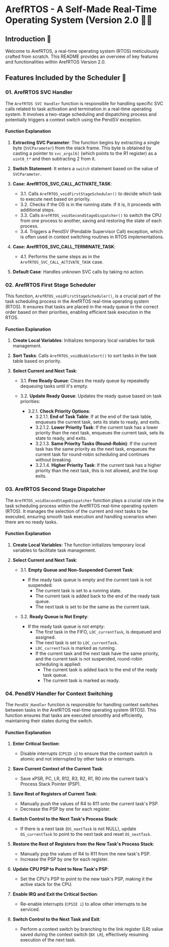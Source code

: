 # ArefRTOS - A Self-Made Real-Time Operating System (Version 2.0 👨‍💻

## Introduction 🌟

Welcome to ArefRTOS, a real-time operating system (RTOS) meticulously crafted from scratch. This README provides an overview of key features and functionalities within ArefRTOS Version 2.0.

## Features Included by the Scheduler 🚀

### 01. ArefRTOS SVC Handler

The `ArefRTOS SVC Handler` function is responsible for handling specific SVC calls related to task activation and termination in a real-time operating system. It involves a two-stage scheduling and dispatching process and potentially triggers a context switch using the PendSV exception.

#### Function Explanation

1. **Extracting SVC Parameter**: The function begins by extracting a single byte (`SVCParameter`) from the stack frame. This byte is obtained by casting a pointer to `svc_args[6]` (which points to the R1 register) as a `uint8_t*` and then subtracting 2 from it.

2. **Switch Statement**: It enters a `switch` statement based on the value of `SVCParameter`.

3. **Case: ArefRTOS_SVC_CALL_ACTIVATE_TASK**:
   - 3.1. Calls `ArefRTOS_voidFirstStageScheduler()` to decide which task to execute next based on priority.
   - 3.2. Checks if the OS is in the running state. If it is, it proceeds with additional steps.
   - 3.3. Calls `ArefRTOS_voidSecondStageDispatcher()` to switch the CPU from one process to another, saving and restoring the state of each process.
   - 3.4. Triggers a PendSV (Pendable Supervisor Call) exception, which is often used in context switching routines in RTOS implementations.

4. **Case: ArefRTOS_SVC_CALL_TERMINATE_TASK**:
   - 4.1. Performs the same steps as in the `ArefRTOS_SVC_CALL_ACTIVATE_TASK` case.

5. **Default Case**: Handles unknown SVC calls by taking no action.

### 02. ArefRTOS First Stage Scheduler

This function, `ArefRTOS_voidFirstStageScheduler()`, is a crucial part of the task scheduling process in the ArefRTOS real-time operating system (RTOS). It ensures that tasks are placed in the ready queue in the correct order based on their priorities, enabling efficient task execution in the RTOS.

#### Function Explanation

1. **Create Local Variables**: Initializes temporary local variables for task management.

2. **Sort Tasks**: Calls `ArefRTOS_voidBubbleSort()` to sort tasks in the task table based on priority.

3. **Select Current and Next Task**:
   - 3.1. **Free Ready Queue**: Clears the ready queue by repeatedly dequeuing tasks until it's empty.
   - 3.2. **Update Ready Queue**: Updates the ready queue based on task priorities:

     - 3.2.1. **Check Priority Options**:
       - 3.2.1.1. **End of Task Table**: If at the end of the task table, enqueues the current task, sets its state to ready, and exits.
       - 3.2.1.2. **Lower Priority Task**: If the current task has a lower priority than the next task, enqueues the current task, sets its state to ready, and exits.
       - 3.2.1.3. **Same Priority Tasks (Round-Robin)**: If the current task has the same priority as the next task, enqueues the current task for round-robin scheduling and continues without breaking.
       - 3.2.1.4. **Higher Priority Task**: If the current task has a higher priority than the next task, this is not allowed, and the loop exits.

### 03. ArefRTOS Second Stage Dispatcher

The `ArefRTOS_voidSecondStageDispatcher` function plays a crucial role in the task scheduling process within the ArefRTOS real-time operating system (RTOS). It manages the selection of the current and next tasks to be executed, ensuring smooth task execution and handling scenarios when there are no ready tasks.

#### Function Explanation

1. **Create Local Variables**: The function initializes temporary local variables to facilitate task management.
   
3. **Select Current and Next Task**:
   - 3.1. **Empty Queue and Non-Suspended Current Task**:
     - If the ready task queue is empty and the current task is not suspended:
       - The current task is set to a running state.
       - The current task is added back to the end of the ready task queue.
       - The next task is set to be the same as the current task.

   - 3.2. **Ready Queue is Not Empty**:
     - If the ready task queue is not empty:
       - The first task in the FIFO, `LOC_currentTask`, is dequeued and assigned.
       - The next task is set to `LOC_currentTask`.
       - `LOC_currentTask` is marked as running.
       - If the current task and the next task have the same priority, and the current task is not suspended, round-robin scheduling is applied:
         - The current task is added back to the end of the ready task queue.
         - The current task is marked as ready.


### 04. PendSV Handler for Context Switching

The `PendSV_Handler` function is responsible for handling context switches between tasks in the ArefRTOS real-time operating system (RTOS). This function ensures that tasks are executed smoothly and efficiently, maintaining their states during the switch.

#### Function Explanation

1. **Enter Critical Section**:
   - Disable interrupts (`CPSID i`) to ensure that the context switch is atomic and not interrupted by other tasks or interrupts.

2. **Save Current Context of the Current Task**:
   - Save xPSR, PC, LR, R12, R3, R2, R1, R0 into the current task's Process Stack Pointer (PSP).

3. **Save Rest of Registers of Current Task**:
   - Manually push the values of R4 to R11 onto the current task's PSP.
   - Decrease the PSP by one for each register.

4. **Switch Control to the Next Task's Process Stack**:
   - If there is a next task (`OS_nextTask` is not NULL), update `OS_currentTask` to point to the next task and reset `OS_nextTask`.

5. **Restore the Rest of Registers from the New Task's Process Stack**:
   - Manually pop the values of R4 to R11 from the new task's PSP.
   - Increase the PSP by one for each register.

6. **Update CPU PSP to Point to New Task's PSP**:
   - Set the CPU's PSP to point to the new task's PSP, making it the active stack for the CPU.

7. **Enable IRQ and Exit the Critical Section**:
   - Re-enable interrupts (`CPSIE i`) to allow other interrupts to be serviced.

8. **Switch Control to the Next Task and Exit**:
   - Perform a context switch by branching to the link register (LR) value saved during the context switch (`BX LR`), effectively resuming execution of the next task.


